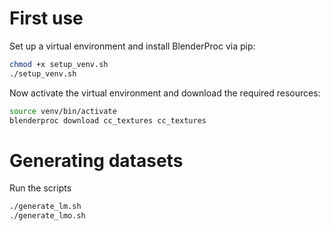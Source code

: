# First use
Set up a virtual environment and install BlenderProc via pip:
```sh
chmod +x setup_venv.sh
./setup_venv.sh
```
Now activate the virtual environment and download the required resources:
```sh
source venv/bin/activate
blenderproc download cc_textures cc_textures
```

# Generating datasets
Run the scripts
```sh
./generate_lm.sh
./generate_lmo.sh
```